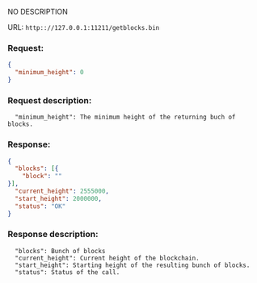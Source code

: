 NO DESCRIPTION

URL: ```http:://127.0.0.1:11211/getblocks.bin```
### Request: 
```json
{
  "minimum_height": 0
}
```
### Request description: 
```
  "minimum_height": The minimum height of the returning buch of blocks.

```
### Response: 
```json
{
  "blocks": [{
    "block": ""
}],
  "current_height": 2555000,
  "start_height": 2000000,
  "status": "OK"
}
```
### Response description: 
```
  "blocks": Bunch of blocks
  "current_height": Current height of the blockchain.
  "start_height": Starting height of the resulting bunch of blocks.
  "status": Status of the call.

```
